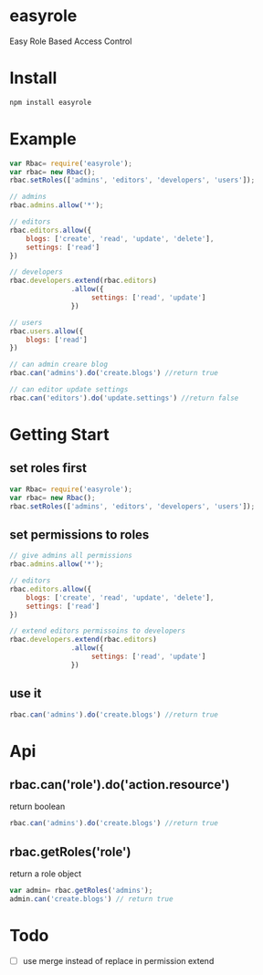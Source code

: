# easyrole
Easy Role Based Access Control

# Install
``` javascript
npm install easyrole
```

# Example
``` javascript
var Rbac= require('easyrole');
var rbac= new Rbac();
rbac.setRoles(['admins', 'editors', 'developers', 'users']);

// admins
rbac.admins.allow('*');

// editors
rbac.editors.allow({
	blogs: ['create', 'read', 'update', 'delete'],
	settings: ['read']
})

// developers
rbac.developers.extend(rbac.editors)
			   .allow({
			   		settings: ['read', 'update']
			   })

// users
rbac.users.allow({
	blogs: ['read']
})

// can admin creare blog
rbac.can('admins').do('create.blogs') //return true

// can editor update settings
rbac.can('editors').do('update.settings') //return false
```

# Getting Start
## set roles first
``` javascript
var Rbac= require('easyrole');
var rbac= new Rbac();
rbac.setRoles(['admins', 'editors', 'developers', 'users']);
```

## set permissions to roles
``` javascript
// give admins all permissions
rbac.admins.allow('*');

// editors
rbac.editors.allow({
	blogs: ['create', 'read', 'update', 'delete'],
	settings: ['read']
})

// extend editors permissoins to developers
rbac.developers.extend(rbac.editors)
			   .allow({
			   		settings: ['read', 'update']
			   })
```

## use it
``` javascript
rbac.can('admins').do('create.blogs') //return true
```

# Api
## rbac.can('role').do('action.resource')
return boolean
``` javascript
rbac.can('admins').do('create.blogs') //return true
```
## rbac.getRoles('role')
return a role object
``` javascript
var admin= rbac.getRoles('admins');
admin.can('create.blogs') // return true
```

# Todo
- [ ] use merge instead of replace in permission extend